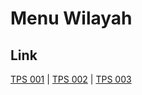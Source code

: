# Menu Wilayah

## Link

[TPS 001](https://github.com/gigit-pemilu/pemilu-2024-92-papua-barat/tree/main/pilpres/hitung-suara/sub/92-papua-barat/sub/11-manokwari-selatan/sub/05-momi-waren/sub/2003-siwi/sub/001-tps)
 | 
[TPS 002](https://github.com/gigit-pemilu/pemilu-2024-92-papua-barat/tree/main/pilpres/hitung-suara/sub/92-papua-barat/sub/11-manokwari-selatan/sub/05-momi-waren/sub/2003-siwi/sub/002-tps)
 | 
[TPS 003](https://github.com/gigit-pemilu/pemilu-2024-92-papua-barat/tree/main/pilpres/hitung-suara/sub/92-papua-barat/sub/11-manokwari-selatan/sub/05-momi-waren/sub/2003-siwi/sub/003-tps)

